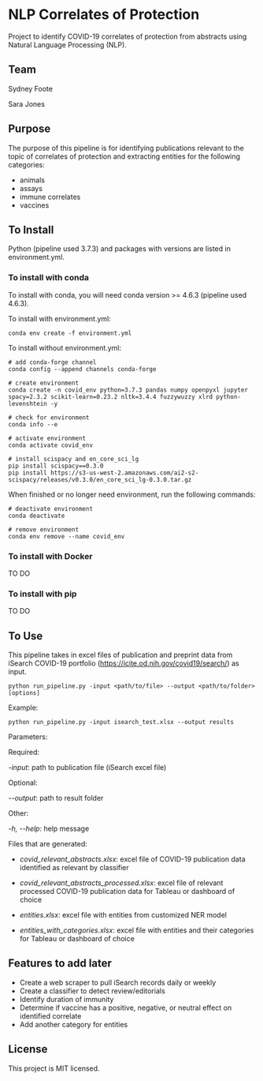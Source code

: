 # NLP Correlates of Protection
Project to identify COVID-19 correlates of protection from abstracts using Natural Language Processing (NLP).

## Team

Sydney Foote

Sara Jones

## Purpose

The purpose of this pipeline is for identifying publications relevant to the topic of correlates of protection and extracting entities for the following categories:
 - animals
 - assays
 - immune correlates
 - vaccines

## To Install

Python (pipeline used 3.7.3) and packages with versions are listed in environment.yml.

### To install with conda

To install with conda, you will need conda version >= 4.6.3 (pipeline used 4.6.3).

To install with environment.yml:

```
conda env create -f environment.yml
```

To install without environment.yml:

```
# add conda-forge channel
conda config --append channels conda-forge

# create environment
conda create -n covid_env python=3.7.3 pandas numpy openpyxl jupyter spacy=2.3.2 scikit-learn=0.23.2 nltk=3.4.4 fuzzywuzzy xlrd python-levenshtein -y

# check for environment
conda info --e

# activate environment
conda activate covid_env

# install scispacy and en_core_sci_lg
pip install scispacy==0.3.0
pip install https://s3-us-west-2.amazonaws.com/ai2-s2-scispacy/releases/v0.3.0/en_core_sci_lg-0.3.0.tar.gz
```

When finished or no longer need environment, run the following commands:

```
# deactivate environment
conda deactivate

# remove environment
conda env remove --name covid_env
```

### To install with Docker

TO DO

### To install with pip

TO DO

## To Use

This pipeline takes in excel files of publication and preprint data from iSearch COVID-19 portfolio (https://icite.od.nih.gov/covid19/search/) as input.

```
python run_pipeline.py -input <path/to/file> --output <path/to/folder> [options]
```

Example:
```
python run_pipeline.py -input isearch_test.xlsx --output results
```

Parameters:

Required:

*-input*: path to publication file (iSearch excel file)
 
Optional:

 *--output*: path to result folder
 
Other:

 *-h, --help*: help message

Files that are generated:

 - *covid_relevant_abstracts.xlsx*: excel file of COVID-19 publication data identified as relevant by classifier

 - *covid_relevant_abstracts_processed.xlsx*: excel file of relevant processed COVID-19 publication data for Tableau or dashboard of choice

 - *entities.xlsx*: excel file with entities from customized NER model

 - *entities_with_categories.xlsx*: excel file with entities and their categories for Tableau or dashboard of choice

## Features to add later
 
 - Create a web scraper to pull iSearch records daily or weekly
 - Create a classifier to detect review/editorials 
 - Identify duration of immunity
 - Determine if vaccine has a positive, negative, or neutral effect on identified correlate
 - Add another category for entities
 
## License

This project is MIT licensed.
